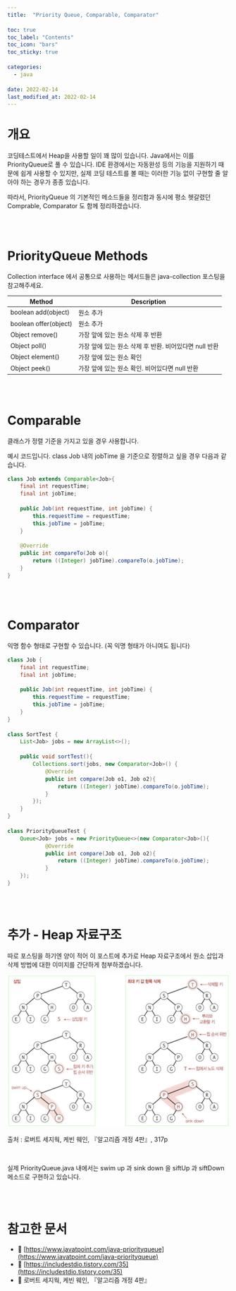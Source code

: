 ```yaml
---
title:  "Priority Queue, Comparable, Comparator"

toc: true
toc_label: "Contents"
toc_icon: "bars"
toc_sticky: true

categories:
  - java

date: 2022-02-14
last_modified_at: 2022-02-14
---
```


# 개요

 코딩테스트에서 Heap을 사용할 일이 꽤 많이 있습니다. Java에서는 이를 PriorityQueue로 풀 수 있습니다. IDE 환경에서는 자동완성 등의 기능을 지원하기 때문에 쉽게 사용할 수 있지만, 실제 코딩 테스트를 볼 때는 이러한 기능 없이 구현할 줄 알아야 하는 경우가 종종 있습니다.

 따라서, PriorityQueue 의 기본적인 메소드들을 정리함과 동시에 평소 헷갈렸던 Comprable, Comparator 도 함께 정리하겠습니다.

<br><br>

# PriorityQueue Methods

Collection interface 에서 공통으로 사용하는 메서드들은 java-collection 포스팅을 참고해주세요.

| Method                | Description                                            |
| --------------------- | ------------------------------------------------------ |
| boolean add(object)   | 원소 추가                                              |
| boolean offer(object) | 원소 추가                                              |
| Object remove()       | 가장 앞에 있는 원소 삭제 후 반환                       |
| Object poll()         | 가장 앞에 있는 원소 삭제 후 반환. 비어있다면 null 반환 |
| Object element()      | 가장 앞에 있는 원소 확인                               |
| Object peek()         | 가장 앞에 있는 원소 확인. 비어있다면 null 반환         |

<br><br>

# Comparable

클래스가 정렬 기준을 가지고 있을 경우 사용합니다.

예시 코드입니다. class Job 내의 jobTime 을 기준으로 정렬하고 싶을 경우 다음과 같습니다.

```java
class Job extends Comparable<Job>{
    final int requestTime;
    final int jobTime;

    public Job(int requestTime, int jobTime) {
        this.requestTime = requestTime;
        this.jobTime = jobTime;
    }
    
    @Override
    public int compareTo(Job o){
        return ((Integer) jobTime).compareTo(o.jobTime);
    }
}
```

<br><br>

# Comparator

익명 함수 형태로 구현할 수 있습니다. (꼭 익명 형태가 아니여도 됩니다)

```java
class Job {
    final int requestTime;
    final int jobTime;

    public Job(int requestTime, int jobTime) {
        this.requestTime = requestTime;
        this.jobTime = jobTime;
    }
}

class SortTest {
    List<Job> jobs = new ArrayList<>();
    
    public void sortTest(){
        Collections.sort(jobs, new Comparator<Job>() {
            @Override
            public int compare(Job o1, Job o2){
                return ((Integer) jobTime).compareTo(o.jobTime);
            }
        });
    }
}

class PriorityQueueTest {
    Queue<Job> jobs = new PriorityQueue<>(new Comparator<Job>(){
            @Override
            public int compare(Job o1, Job o2){
                return ((Integer) jobTime).compareTo(o.jobTime);
            }        
    });
}
```

<br><br>

# 추가 - Heap 자료구조

따로 포스팅을 하기엔 양이 적어 이 포스트에 추가로 Heap 자료구조에서 원소 삽입과 삭제 방법에 대한 이미지를 간단하게 첨부하겠습니다.

![PriorityQueue_InsertAndDelete](../../assets/images/2022-02-14-java_priorityQueue/PriorityQueue_InsertAndDelete.jpg)

출처 : 로버트 세지웍, 케빈 웨인, 『알고리즘 개정 4판』, 317p

<br>

실제 PriorityQueue.java 내에서는 swim up 과 sink down 을 siftUp 과 siftDown 메소드로 구현하고 있습니다.

<br><br>

# 참고한 문서

* 📄 [https://www.javatpoint.com/java-priorityqueue](https://www.javatpoint.com/java-priorityqueue)
* 📄 [https://includestdio.tistory.com/35](https://includestdio.tistory.com/35)
* 📘 로버트 세지웍, 케빈 웨인, 『알고리즘 개정 4판』
